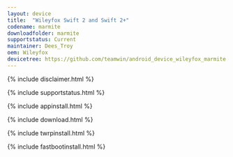```yaml
---
layout: device
title:  "Wileyfox Swift 2 and Swift 2+"
codename: marmite
downloadfolder: marmite
supportstatus: Current
maintainer: Dees_Troy
oem: Wileyfox
devicetree: https://github.com/teamwin/android_device_wileyfox_marmite
---
```


{% include disclaimer.html %}

{% include supportstatus.html %}

{% include appinstall.html %}

{% include download.html %}

{% include twrpinstall.html %}

{% include fastbootinstall.html %}
